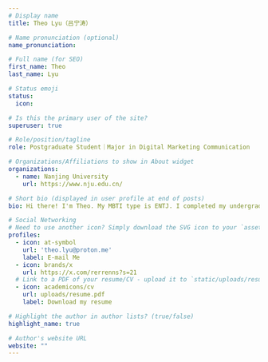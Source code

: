 ```yaml
---
# Display name
title: Theo Lyu（吕宁涛）

# Name pronunciation (optional)
name_pronunciation: 

# Full name (for SEO)
first_name: Theo
last_name: Lyu

# Status emoji
status:
  icon: 

# Is this the primary user of the site?
superuser: true

# Role/position/tagline
role: Postgraduate Student｜Major in Digital Marketing Communication

# Organizations/Affiliations to show in About widget
organizations:
  - name: Nanjing University
    url: https://www.nju.edu.cn/

# Short bio (displayed in user profile at end of posts)
bio: Hi there! I'm Theo. My MBTI type is ENTJ. I completed my undergraduate studies in Advertising at the Communication University of China. I've previously worked in an advertising agency (Publicis Groupe) and an AI company (Minimax). I have a deep interest in psychology, philosophy, and sociology. In my daily life, I enjoy hiking, reading, and writing. I'm also passionate about personal management and reflective journaling. I believe that humans have boundless potential and are capable of continuous breakthroughs—possibilities are always limitless.

# Social Networking
# Need to use another icon? Simply download the SVG icon to your `assets/media/icons/` folder.
profiles:
  - icon: at-symbol
    url: 'theo.lyu@proton.me'
    label: E-mail Me
  - icon: brands/x
    url: https://x.com/rerrenns?s=21
  # Link to a PDF of your resume/CV - upload it to `static/uploads/resume.pdf`
  - icon: academicons/cv
    url: uploads/resume.pdf
    label: Download my resume

# Highlight the author in author lists? (true/false)
highlight_name: true

# Author's website URL
website: ""
---
```

